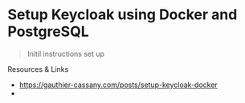 # Setup Keycloak using Docker and PostgreSQL

> Initil instructions set up

Resources & Links
- https://gauthier-cassany.com/posts/setup-keycloak-docker
-
